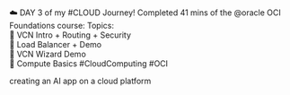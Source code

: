 
☁️ DAY 3 of my #CLOUD Journey!
Completed 41 mins of the @oracle OCI Foundations course:
Topics:  
🔹 VCN Intro + Routing + Security  
🔹 Load Balancer + Demo  
🔹 VCN Wizard Demo  
🔹 Compute Basics
#CloudComputing #OCI


creating an AI app on a cloud platform


